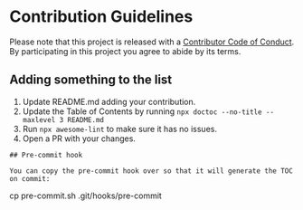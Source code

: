 # Contribution Guidelines

Please note that this project is released with a [Contributor Code of Conduct](code-of-conduct.md). By participating in this project you agree to abide by its terms.

## Adding something to the list

1. Update README.md adding your contribution.
2. Update the Table of Contents by running `npx doctoc --no-title --maxlevel 3 README.md`
2. Run `npx awesome-lint` to make sure it has no issues.
3. Open a PR with your changes.


```
## Pre-commit hook

You can copy the pre-commit hook over so that it will generate the TOC on commit:

```
cp pre-commit.sh .git/hooks/pre-commit
```